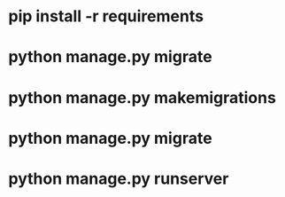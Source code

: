 # pip install -r requirements

# python manage.py migrate

# python manage.py makemigrations

# python manage.py migrate

# python manage.py runserver
